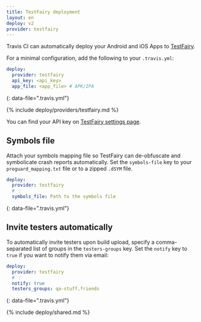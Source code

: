 ```yaml
---
title: TestFairy deployment
layout: en
deploy: v2
provider: testfairy
---
```


Travis CI can automatically deploy your Android and iOS Apps to [TestFairy](https://www.testfairy.com/).

For a minimal configuration, add the following to your `.travis.yml`:

```yaml
deploy:
  provider: testfairy
  api_key: <api_key>
  app_file: <app_file> # APK/IPA
```
{: data-file=".travis.yml"}

{% include deploy/providers/testfairy.md %}

You can find your API key on [TestFairy settings page](https://app.testfairy.com/settings/).

## Symbols file

Attach your symbols mapping file so TestFairy can de-obfuscate and symbolicate
crash reports automatically. Set the `symbols-file` key to your
`proguard_mapping.txt` file or to a zipped `.dSYM` file.

```yaml
deploy:
  provider: testfairy
  # ⋮
  symbols_file: Path to the symbols file
```
{: data-file=".travis.yml"}

## Invite testers automatically

To automatically invite testers upon build upload, specify a comma-separated
list of groups in the `testers-groups` key. Set the `notify` key to `true` if
you want to notify them via email:

```yaml
deploy:
  provider: testfairy
  # ⋮
  notify: true
  testers_groups: qa-stuff,friends
```
{: data-file=".travis.yml"}

{% include deploy/shared.md %}
